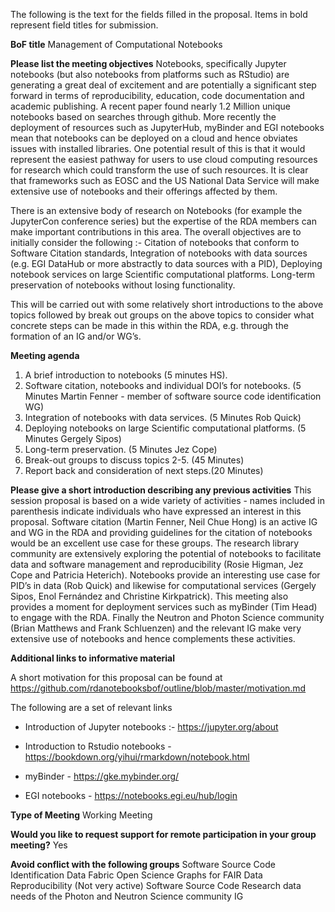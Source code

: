 The following is the text for the fields filled in the proposal. Items in bold represent field titles for submission.


__BoF title__
Management of Computational Notebooks



__Please list the meeting objectives__ 
Notebooks, specifically Jupyter notebooks (but also notebooks from platforms such as RStudio) are generating a great deal of excitement and are potentially a significant step forward in terms of reproducibility, education, code documentation and academic publishing. A recent paper found nearly 1.2 Million unique notebooks based on searches through github.
More recently the deployment of resources such as JupyterHub, myBinder and EGI notebooks mean that notebooks can be deployed on a cloud and hence obviates issues with installed libraries. One potential result of this is that it would represent the easiest pathway for users to use cloud computing resources for research which could transform the use of such resources. It is clear that frameworks such as EOSC and the US National Data Service will make extensive use of notebooks and their offerings affected by them. 

There is an extensive body of research on Notebooks (for example the JupyterCon conference series) but the expertise of the RDA members can make important contributions in this area. The overall objectives are to initially consider the following :- 
Citation of notebooks that conform to Software Citation standards,
Integration of notebooks with data sources (e.g. EGI DataHub or more abstractly to data sources with a PID),
Deploying notebook services on large Scientific computational platforms. 
Long-term preservation of notebooks without losing functionality.

This will be carried out with some relatively short introductions to the above topics followed by break out groups on the above topics to consider what concrete steps can be made in this within the RDA, e.g. through the formation of an IG and/or WG’s. 



__Meeting agenda__
1. A brief introduction to notebooks (5 minutes HS).
2. Software citation, notebooks and individual DOI’s for notebooks. (5 Minutes Martin Fenner - member of software source code identification WG)
3. Integration of notebooks with data services. (5 Minutes Rob Quick)
4. Deploying notebooks on large Scientific computational platforms. (5 Minutes Gergely Sipos)
5. Long-term preservation. (5 Minutes Jez Cope)
6. Break-out groups to discuss topics 2-5. (45 Minutes)
7. Report back and consideration of next steps.(20 Minutes)



__Please give a short introduction describing any previous activities__ 
This session proposal is based on a wide variety of activities - names included in parenthesis indicate individuals who have expressed an interest in this proposal. Software citation (Martin Fenner, Neil Chue Hong) is an active IG and WG in the RDA and providing guidelines for the citation of notebooks would be an excellent use case for these groups. The research library community are extensively exploring the potential of notebooks to facilitate data and software management and reproducibility (Rosie Higman, Jez Cope and Patricia Heterich). Notebooks provide an interesting use case for PID’s in data (Rob Quick) and likewise for computational services (Gergely Sipos, Enol Fernández and Christine Kirkpatrick). This meeting also provides a moment for deployment services such as myBinder (Tim Head) to engage with the RDA. Finally the Neutron and Photon Science community (Brian Matthews and Frank Schluenzen) and the relevant IG make very extensive use of notebooks and hence complements these activities. 


__Additional links to informative material__ 

A short motivation for this proposal can be found at 
https://github.com/rdanotebooksbof/outline/blob/master/motivation.md

The following are a set of relevant links 

* Introduction of Jupyter notebooks :- https://jupyter.org/about

* Introduction to Rstudio notebooks - https://bookdown.org/yihui/rmarkdown/notebook.html

* myBinder - https://gke.mybinder.org/

* EGI notebooks - https://notebooks.egi.eu/hub/login


__Type of Meeting__
Working Meeting

__Would you like to request support for remote participation in your group meeting?__
Yes

__Avoid conflict with the following groups__
Software Source Code Identification 
Data Fabric 
Open Science Graphs for FAIR Data
Reproducibility  (Not very active)
Software Source Code
Research data needs of the Photon and Neutron Science community IG
